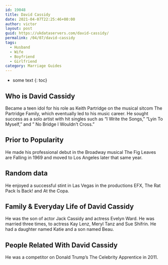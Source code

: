 ```yaml
---
id: 19048
title: David Cassidy
date: 2021-04-07T22:25:46+00:00
author: victor
layout: post
guid: https://ukdataservers.com/david-cassidy/
permalink: /04/07/david-cassidy
tags:
  - Husband
  - Wife
  - Boyfriend
  - Girlfriend
category: Marriage Guides
---
```


* some text
{: toc}


## Who is David Cassidy



Became a teen idol for his role as Keith Partridge on the musical sitcom The Partridge Family, which eventually led to his music career. He sought success as a solo artist with hit singles such as &#8220;I Write the Songs,&#8221; &#8220;Lyin To Myself,&#8221; and &#8221; No Bridge I Wouldn&#8217;t Cross.&#8221; 

                
                
                
## Prior to Popularity



He made his professional debut in the Broadway musical The Fig Leaves are Falling in 1969 and moved to Los Angeles later that same year.

                
                
                
## Random data



He enjoyed a successful stint in Las Vegas in the productions EFX, The Rat Pack Is Back! and At the Copa.

                
                
                
## Family & Everyday Life of David Cassidy



He was the son of actor Jack Cassidy and actress Evelyn Ward. He was married three times, to actress Kay Lenz, Meryl Tanz and Sue Shifrin. He had a daughter named Katie and a son named Beau.

                
                
                
## People Related With David Cassidy



He was a competitor on Donald Trump&#8217;s The Celebrity Apprentice in 2011.

                
              
            
          
          
          